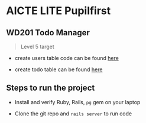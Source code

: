 # AICTE LITE Pupilfirst

## WD201 Todo Manager

> Level 5 target

- create users table code can be found [here](https://github.com/py563/AICTE_LITE_Pupilfirst_WD201/blob/main/L4-ActiveRecord/create_users_table.rb)

- create todo table can be found [here](https://github.com/py563/AICTE_LITE_Pupilfirst_WD201/blob/main/L4-ActiveRecord/create_todos_table.rb)

## Steps to run the project

- Install and verify Ruby, Rails, `pg` gem on your laptop

- Clone the git repo and `rails server` to run code

